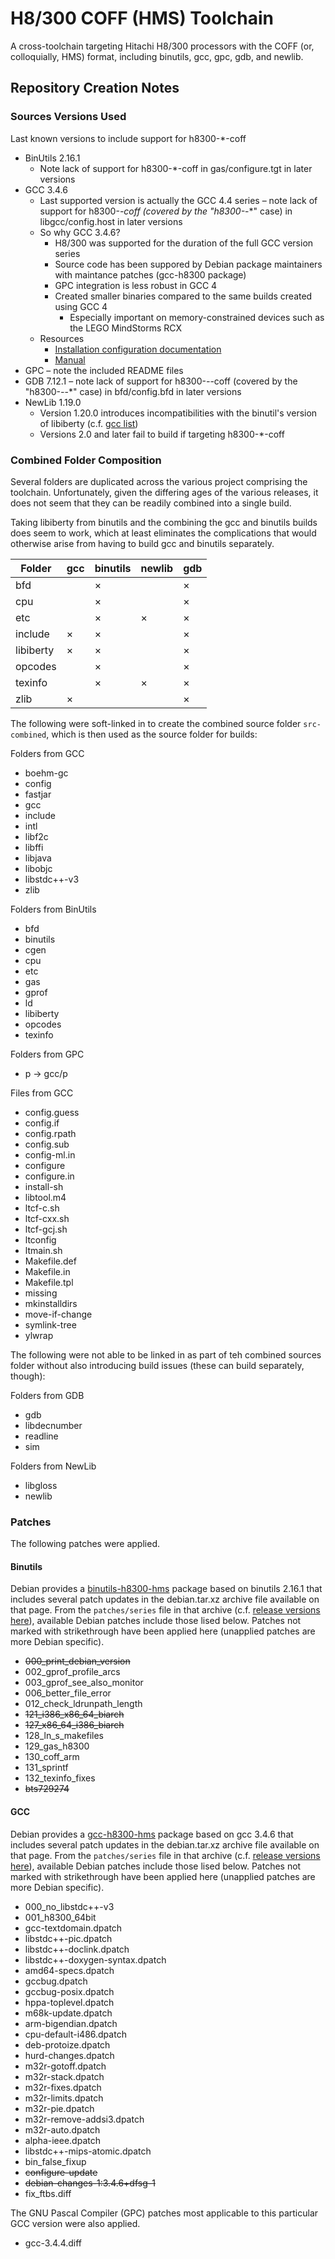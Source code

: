 H8/300 COFF (HMS) Toolchain
===========================
A cross-toolchain targeting Hitachi H8/300 processors with the COFF (or, colloquially, HMS) format, including binutils, gcc, gpc, gdb, and newlib.


Repository Creation Notes
-------------------------

### Sources Versions Used
Last known versions to include support for h8300-*-coff
* BinUtils 2.16.1
  + Note lack of support for h8300-*-coff in gas/configure.tgt in later versions
* GCC 3.4.6
  + Last supported version is actually the GCC 4.4 series – note lack of support for h8300-*-coff (covered by the "h8300-*-*" case) in libgcc/config.host in later versions
  + So why GCC 3.4.6?
    - H8/300 was supported for the duration of the full GCC version series
    - Source code has been suppored by Debian package maintainers with maintance patches (gcc-h8300 package)
    - GPC integration is less robust in GCC 4
    - Created smaller binaries compared to the same builds created using GCC 4
      * Especially important on memory-constrained devices such as the LEGO MindStorms RCX
  + Resources
    - [Installation configuration documentation](https://web.archive.org/web/20041013092023/https://gcc.gnu.org/install/configure.html)
    - [Manual](https://gcc.gnu.org/onlinedocs/gcc-3.4.6/gcc/)
* GPC – note the included README files
* GDB 7.12.1 – note lack of support for h8300-*-*-coff (covered by the "h8300-*-*-*" case) in bfd/config.bfd in later versions
* NewLib 1.19.0
  + Version 1.20.0 introduces incompatibilities with the binutil's version of libiberty (c.f. [gcc list](https://gcc-patches.gcc.gnu.narkive.com/zeSeZ9N8/newlib-vs-libiberty-mismatch-breaks-build-re-patch-export-psignal-on-all-platforms#post1))
  + Versions 2.0 and later fail to build if targeting h8300-*-coff



### Combined Folder Composition
Several folders are duplicated across the various project comprising the toolchain.
Unfortunately, given the differing ages of the various releases,
it does not seem that they can be readily combined into a single build.

Taking libiberty from binutils and the combining the gcc and binutils builds does seem to work,
which at least eliminates the complications that would otherwise arise from having to build
gcc and binutils separately.

| Folder    | gcc | binutils | newlib | gdb |
| --------- | --- | -------- | ------ | --- |
| bfd       |     |  ×       |        |  ×  |
| cpu       |     |  ×       |        |  ×  |
| etc       |     |  ×       |  ×     |  ×  |
| include   |  ×  |  ×       |        |  ×  |
| libiberty |  ×  |  ×       |        |  ×  |
| opcodes   |     |  ×       |        |  ×  |
| texinfo   |     |  ×       |  ×     |  ×  |
| zlib      |  ×  |          |        |  ×  |




The following were soft-linked in to create the combined source folder `src-combined`,
which is then used as the source folder for builds:

Folders from GCC
* boehm-gc
* config
* fastjar
* gcc
* include
* intl
* libf2c
* libffi
* libjava
* libobjc
* libstdc++-v3
* zlib

Folders from BinUtils
* bfd
* binutils
* cgen
* cpu
* etc
* gas
* gprof
* ld
* libiberty
* opcodes
* texinfo

Folders from GPC
* p -> gcc/p

Files from GCC
* config.guess
* config.if
* config.rpath
* config.sub
* config-ml.in
* configure
* configure.in
* install-sh
* libtool.m4
* ltcf-c.sh
* ltcf-cxx.sh
* ltcf-gcj.sh
* ltconfig
* ltmain.sh
* Makefile.def
* Makefile.in
* Makefile.tpl
* missing
* mkinstalldirs
* move-if-change
* symlink-tree
* ylwrap


The following were not able to be linked in as part of teh combined sources folder
without also introducing build issues (these can build separately, though):

Folders from GDB
* gdb
* libdecnumber
* readline
* sim

Folders from NewLib
* libgloss
* newlib



### Patches
The following patches were applied.

#### Binutils
Debian provides a [binutils-h8300-hms](https://packages.debian.org/source/stable/binutils-h8300-hms) package
based on binutils 2.16.1 that includes several patch updates in the debian.tar.xz archive file available on that page.
From the `patches/series` file in that archive (c.f. [release versions here](https://sources.debian.org/src/binutils-h8300-hms/2.16.1/debian/patches/series/)),
available Debian patches include those lised below.
Patches not marked with strikethrough have been applied here (unapplied patches are more Debian specific).
* ~~000_print_debian_version~~
* 002_gprof_profile_arcs
* 003_gprof_see_also_monitor
* 006_better_file_error
* 012_check_ldrunpath_length
* ~~121_i386_x86_64_biarch~~
* ~~127_x86_64_i386_biarch~~
* 128_ln_s_makefiles
* 129_gas_h8300
* 130_coff_arm
* 131_sprintf
* 132_texinfo_fixes
* ~~bts729274~~


#### GCC
Debian provides a [gcc-h8300-hms](https://packages.debian.org/source/stable/gcc-h8300-hms) package
based on gcc 3.4.6 that includes several patch updates in the debian.tar.xz archive file available on that page.
From the `patches/series` file in that archive (c.f. [release versions here](https://sources.debian.org/src/gcc-h8300-hms/3.4.6/debian/patches/series/)),
available Debian patches include those lised below.
Patches not marked with strikethrough have been applied here (unapplied patches are more Debian specific).
* 000_no_libstdc++-v3
* 001_h8300_64bit
* gcc-textdomain.dpatch
* libstdc++-pic.dpatch
* libstdc++-doclink.dpatch
* libstdc++-doxygen-syntax.dpatch
* amd64-specs.dpatch
* gccbug.dpatch
* gccbug-posix.dpatch
* hppa-toplevel.dpatch
* m68k-update.dpatch
* arm-bigendian.dpatch
* cpu-default-i486.dpatch
* deb-protoize.dpatch
* hurd-changes.dpatch
* m32r-gotoff.dpatch
* m32r-stack.dpatch
* m32r-fixes.dpatch
* m32r-limits.dpatch
* m32r-pie.dpatch
* m32r-remove-addsi3.dpatch
* m32r-auto.dpatch
* alpha-ieee.dpatch
* libstdc++-mips-atomic.dpatch
* bin_false_fixup
* ~~configure-update~~
* ~~debian-changes-1:3.4.6+dfsg-1~~
* fix_ftbs.diff

The GNU Pascal Compiler (GPC) patches most applicable to this particular GCC version were also applied.
* gcc-3.4.4.diff

